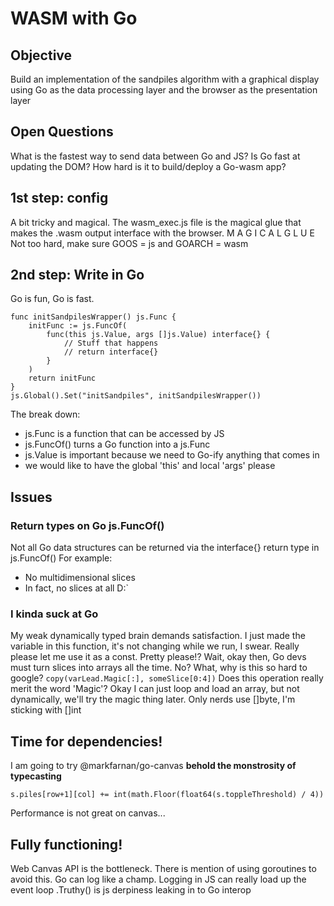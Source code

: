 # WASM with Go
## Objective
Build an implementation of the sandpiles algorithm with a graphical display using Go as the data processing layer and the browser as the presentation layer
## Open Questions
What is the fastest way to send data between Go and JS?
Is Go fast at updating the DOM?
How hard is it to build/deploy a Go-wasm app?
## 1st step: config
A bit tricky and magical.
The wasm_exec.js file is the magical glue that makes the .wasm output interface with the browser.
M A G I C A L G L U E
Not too hard, make sure GOOS = js and GOARCH = wasm
## 2nd step: Write in Go
Go is fun, Go is fast.
```
func initSandpilesWrapper() js.Func {
	initFunc := js.FuncOf(
		func(this js.Value, args []js.Value) interface{} {
            // Stuff that happens
            // return interface{}
        }
    )
    return initFunc
}
js.Global().Set("initSandpiles", initSandpilesWrapper())
```
The break down:
- js.Func is a function that can be accessed by JS
- js.FuncOf() turns a Go function into a js.Func
- js.Value is important because we need to Go-ify anything that comes in
- we would like to have the global 'this' and local 'args' please

## Issues
### Return types on Go js.FuncOf()
Not all Go data structures can be returned via the interface{} return type in js.FuncOf()
For example:
- No multidimensional slices
- In fact, no slices at all D:`
### I kinda suck at Go
My weak dynamically typed brain demands satisfaction.
I just made the variable in this function, it's not changing while we run, I swear.
Really please let me use it as a const.
Pretty please!?
Wait, okay then, Go devs must turn slices into arrays all the time.
No? What, why is this so hard to google?
```copy(varLead.Magic[:], someSlice[0:4])```
Does this operation really merit the word 'Magic'?
Okay I can just loop and load an array, but not dynamically, we'll try the magic thing later.
Only nerds use []byte, I'm sticking with []int
## Time for dependencies!
I am going to try @markfarnan/go-canvas
**behold the monstrosity of typecasting**
```
s.piles[row+1][col] += int(math.Floor(float64(s.toppleThreshold) / 4))
```
Performance is not great on canvas...
## Fully functioning!
Web Canvas API is the bottleneck. There is mention of using goroutines to avoid this.
Go can log like a champ. Logging in JS can really load up the event loop
.Truthy() is js derpiness leaking in to Go interop
